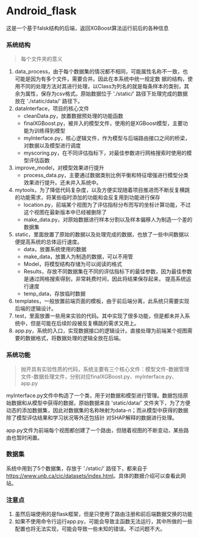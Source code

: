 # Android_flask
这是一个基于falsk结构的后端，返回XGBoost算法运行前后的各种信息

### 系统结构
> 每个文件夹的意义
1. data_process，由于每个数据集的情况都不相同，可能属性名称不一致，也可能是因为有多个文件，需要合并。因此在本系统中统一规定数
据的结构，使用不同的处理方法对其进行处理，以Class为列名的就是每条样本的类别，其余为属性，保存为csv格式。原始数据位于 './static/' 
路径下处理完成的数据放在 './static/data/' 路径下。
2. dataInterface，项目的核心文件
    * cleanData.py，放置数据预处理的功能函数
    * finalXGBoost.py，被并入的模型文件，使用的是XGBoost模型，主要功能为训练得到模型
    * myInterface.py，核心逻辑文件，作为模型与后端路由接口之间的桥梁，对数据以及模型进行调度
    * myscoring.py，在不同评估指标下，对最佳参数进行网格搜索时使用的模型评估函数   
3. improve_model，对模型效果进行提升
    * process_data.py，主要通过数据类别比例平衡和特征增强进行模型分类效果进行提升。还未并入系统中。
4. mytools，为了降低代码复杂度，以及方便实现随着项目推进而不断反复横跳的功能需求，将某些临时添加的功能和会反复用到功能进行保存
    * location.py，前端某个视图为了评估指标分布而写的坐标计算功能，不过这个视图在最新版本中已经被删除了
    * make_data.py，对原始数据进行样本分割以及样本偏移人为制造一个差的数据集
5. static，里面放置了原始的数据以及处理完成的数据，也放了一些中间数据以便提高系统的总体运行速度。
    * data，放置系统使用的数据
    * make_data，放置人为制造的数据，可以不用管
    * Model，将模型结构存储为可以阅读的格式
    * Results，存放不同数据集在不同的评估指标下的最佳参数，因为最佳参数是通过网格搜索得到，非常耗费时间，因此将结果保存起来，
    提高系统运行速度
    * temp_data，存放临时数据
6. templates，一般放置前端页面的模板，由于前后端分离，此系统只需要实现后端的逻辑设计。
7. test，里面放置一些用来实验的代码。其中实现了很多功能，但是都未并入系统中，但是可能在后续阶段被反复横跳的需求又用上。
8. app.py，系统的入口，实现数据接口的逻辑设计。直接处理为前端某个视图需要的数据格式，将数据处理的逻辑全放在后端。

### 系统功能
> 抛开具有实验性质的代码，系统主要有三个核心文件：模型文件-数据管理文件-数据处理文件，分别对应finalXGBoost.py、myInterface.py、
>app.py

myInterface.py文件中构造了一个类，用于对数据和模型进行管理。数据包括原始数据和从模型中获得的数据，原始数据来自 'static/data/' 
文件夹下，为了方便动态的添加数据集，因此对数据集的名称映射为data-n；而从模型中获得的数据除了模型评估结果和学习状况等外还包括针
对SHAP解释的数据进行处理。  

app.py文件为前端每个视图都创建了一个路由，但随着视图的不断变动，某些路由也暂时闲置。

### 数据集
系统中用到了5个数据集，存放于 './static/' 路径下，都来自于<https://www.unb.ca/cic/datasets/index.html>。具体的数据介绍可以查看此网站。

### 注意点
1. 虽然后端使用的是flask框架，但是只使用了路由注册和前后端数据交换的功能
2. 如果不使用命令行运行app.py，可能会导致主函数无法运行，其中所做的一些配置也将无法实现，可能会导致一些未知的错误。不过问题不大。

